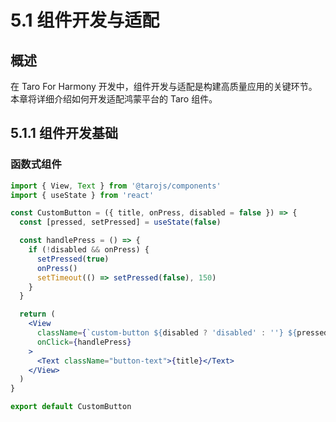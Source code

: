 # 5.1 组件开发与适配

## 概述

在 Taro For Harmony 开发中，组件开发与适配是构建高质量应用的关键环节。本章将详细介绍如何开发适配鸿蒙平台的 Taro 组件。

## 5.1.1 组件开发基础

### 函数式组件

```jsx
import { View, Text } from '@tarojs/components'
import { useState } from 'react'

const CustomButton = ({ title, onPress, disabled = false }) => {
  const [pressed, setPressed] = useState(false)

  const handlePress = () => {
    if (!disabled && onPress) {
      setPressed(true)
      onPress()
      setTimeout(() => setPressed(false), 150)
    }
  }

  return (
    <View 
      className={`custom-button ${disabled ? 'disabled' : ''} ${pressed ? 'pressed' : ''}`}
      onClick={handlePress}
    >
      <Text className="button-text">{title}</Text>
    </View>
  )
}

export default CustomButton